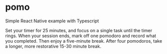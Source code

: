 # pomo
Simple React Native example with Typescript

Set your timer for 25 minutes, and focus on a single task until the timer rings. When your session ends, mark off one pomodoro and record what you completed. Then enjoy a five-minute break. After four pomodoros, take a longer, more restorative 15-30 minute break.
